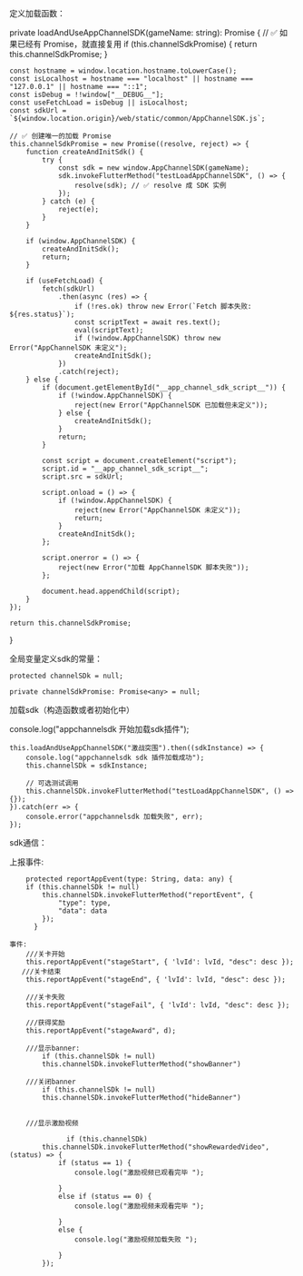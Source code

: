 定义加载函数：

  private loadAndUseAppChannelSDK(gameName: string): Promise<any> {
    // ✅ 如果已经有 Promise，就直接复用
    if (this.channelSdkPromise) {
        return this.channelSdkPromise;
    }

    const hostname = window.location.hostname.toLowerCase();
    const isLocalhost = hostname === "localhost" || hostname === "127.0.0.1" || hostname === "::1";
    const isDebug = !!window["__DEBUG__"];
    const useFetchLoad = isDebug || isLocalhost;
    const sdkUrl = `${window.location.origin}/web/static/common/AppChannelSDK.js`;

    // ✅ 创建唯一的加载 Promise
    this.channelSdkPromise = new Promise((resolve, reject) => {
        function createAndInitSdk() {
            try {
                const sdk = new window.AppChannelSDK(gameName);
                sdk.invokeFlutterMethod("testLoadAppChannelSDK", () => {
                    resolve(sdk); // ✅ resolve 成 SDK 实例
                });
            } catch (e) {
                reject(e);
            }
        }

        if (window.AppChannelSDK) {
            createAndInitSdk();
            return;
        }

        if (useFetchLoad) {
            fetch(sdkUrl)
                .then(async (res) => {
                    if (!res.ok) throw new Error(`Fetch 脚本失败: ${res.status}`);
                    const scriptText = await res.text();
                    eval(scriptText);
                    if (!window.AppChannelSDK) throw new Error("AppChannelSDK 未定义");
                    createAndInitSdk();
                })
                .catch(reject);
        } else {
            if (document.getElementById("__app_channel_sdk_script__")) {
                if (!window.AppChannelSDK) {
                    reject(new Error("AppChannelSDK 已加载但未定义"));
                } else {
                    createAndInitSdk();
                }
                return;
            }

            const script = document.createElement("script");
            script.id = "__app_channel_sdk_script__";
            script.src = sdkUrl;

            script.onload = () => {
                if (!window.AppChannelSDK) {
                    reject(new Error("AppChannelSDK 未定义"));
                    return;
                }
                createAndInitSdk();
            };

            script.onerror = () => {
                reject(new Error("加载 AppChannelSDK 脚本失败"));
            };

            document.head.appendChild(script);
        }
    });

    return this.channelSdkPromise;
   }

全局变量定义sdk的常量：

  
    protected channelSDk = null;
   
    private channelSdkPromise: Promise<any> = null;


加载sdk（构造函数或者初始化中）

  console.log("appchannelsdk 开始加载sdk插件");

    this.loadAndUseAppChannelSDK("激战突围").then((sdkInstance) => {
        console.log("appchannelsdk sdk 插件加载成功");
        this.channelSDk = sdkInstance;

        // 可选测试调用
        this.channelSDk.invokeFlutterMethod("testLoadAppChannelSDK", () => {});
    }).catch(err => {
        console.error("appchannelsdk 加载失败", err);
    });

sdk通信：

  上报事件:

        protected reportAppEvent(type: String, data: any) {
        if (this.channelSDk != null)
            this.channelSDk.invokeFlutterMethod("reportEvent", {
                "type": type,
                "data": data
            });
          }

    事件:
        ///关卡开始
        this.reportAppEvent("stageStart", { 'lvId': lvId, "desc": desc });
       ///关卡结束
        this.reportAppEvent("stageEnd", { 'lvId': lvId, "desc": desc });

        ///关卡失败
        this.reportAppEvent("stageFail", { 'lvId': lvId, "desc": desc });

        ///获得奖励
        this.reportAppEvent("stageAward", d);

        ///显示banner: 
            if (this.channelSDk != null)
            this.channelSDk.invokeFlutterMethod("showBanner")

        ///关闭banner
            if (this.channelSDk != null)
            this.channelSDk.invokeFlutterMethod("hideBanner")


        ///显示激励视频

                  if (this.channelSDk)
            this.channelSDk.invokeFlutterMethod("showRewardedVideo", (status) => {
                if (status == 1) {
                    console.log("激励视频已观看完毕 ");
                 
                }
                else if (status == 0) {
                    console.log("激励视频未观看完毕 ");
                   
                }
                else {
                    console.log("激励视频加载失败 ");
                 
                }
            });
  
